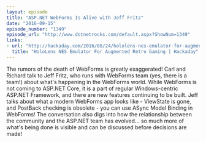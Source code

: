 ```yaml
---
layout: episode
title: "ASP.NET WebForms Is Alive with Jeff Fritz"
date: "2016-09-15"
episode_number: "1349"
episode_url: "http://www.dotnetrocks.com/default.aspx?ShowNum=1349"
links:
- url: "http://hackaday.com/2016/08/24/hololens-nes-emulator-for-augmented-retro-gaming/"
  title: "HoloLens NES Emulator For Augmented Retro Gaming | Hackaday"
---
```


The rumors of the death of WebForms is greatly exaggerated! Carl and Richard talk to Jeff Fritz, who runs with WebForms team (yes, there is a team!) about what's happening in the WebForms world. While WebForms is not coming to ASP.NET Core, it is a part of regular Windows-centric ASP.NET Framework, and there are new features continuing to be built. Jeff talks about what a modern WebForms app looks like - ViewState is gone, and PostBack checking is obsolete - you can use ASync Model Binding in WebForms! The conversation also digs into how the relationship between the community and the ASP.NET team has evolved... so much more of what's being done is visible and can be discussed before decisions are made!
